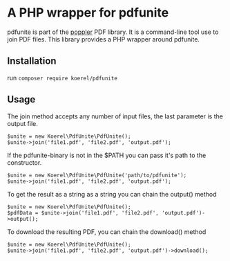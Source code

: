 # A PHP wrapper for pdfunite

pdfunite is part of the [poppler](https://poppler.freedesktop.org/) PDF library.
It is a command-line tool use to join PDF files.
This library provides a PHP wrapper around pdfunite.

## Installation

run `composer require koerel/pdfunite`

## Usage

The join method accepts any number of input files, the last parameter is the output file.
```pdf
$unite = new Koerel\PdfUnite\PdfUnite();
$unite->join('file1.pdf', 'file2.pdf', 'output.pdf');
```
If the pdfunite-binary is not in the $PATH you can pass it's path to the constructor.
```pdf
$unite = new Koerel\PdfUnite\PdfUnite('path/to/pdfunite');
$unite->join('file1.pdf', 'file2.pdf', 'output.pdf');
```
To get the result as a string as a string you can chain the output() method
```pdf
$unite = new Koerel\PdfUnite\PdfUnite();
$pdfData = $unite->join('file1.pdf', 'file2.pdf', 'output.pdf')->output();
```
To download the resulting PDF, you can chain the download() method
```pdf
$unite = new Koerel\PdfUnite\PdfUnite();
$unite->join('file1.pdf', 'file2.pdf', 'output.pdf')->download();
```